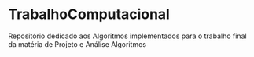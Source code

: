 # TrabalhoComputacional
Repositório dedicado aos Algoritmos implementados para o trabalho final da matéria de Projeto e Análise Algoritmos
